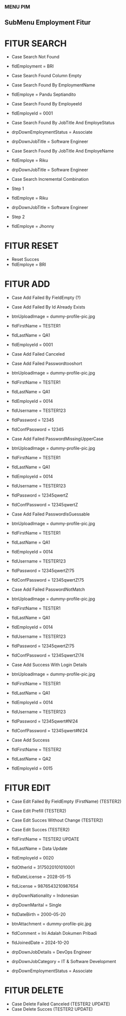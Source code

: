 ### MENU PIM ###

## SubMenu Employment Fitur

# FITUR SEARCH

* Case Search Not Found 
* fldEmployment = BRI

* Case Search Found Column Empty

* Case Search Found By EmploymentName
* fldEmploye =  Pandu  Septiandito

* Case Search Found By EmployeeId
* fldEmployeId = 0001

* Case Search Found By JobTitle And EmployeStatus
* drpDownEmploymentStatus = Associate
* drpDownJobTitle = Software Engineer

* Case Search Found By JobTitle And EmployeName
* fldEmploye = Riku
* drpDownJobTitle = Software Engineer

* Case Search Incremental Combination
* Step 1
* fldEmploye = Riku
* drpDownJobTitle = Software Engineer
* Step 2
* fldEmploye = Jhonny

# FITUR RESET

* Reset Succes 
* fldEmploye = BRI

# FITUR ADD

* Case Add Failed By FieldEmpty (?)
* Case Add Failed By Id Already Exists
* btnUploadImage = dummy-profile-pic.jpg
* fldFirstName = TESTER1
* fldLastName = QA1
* fldEmployeId = 0001

* Case Add Failed Canceled
* Case Add Failed Passwordtooshort
* btnUploadImage = dummy-profile-pic.jpg
* fldFirstName = TESTER1
* fldLastName = QA1
* fldEmployeId = 0014
* fldUsername = TESTER123
* fldPassword = 12345
* fldConfPassword = 12345

* Case Add Failed PasswordMissingUpperCase
* btnUploadImage = dummy-profile-pic.jpg
* fldFirstName = TESTER1
* fldLastName = QA1
* fldEmployeId = 0014
* fldUsername = TESTER123
* fldPassword = 12345qwertZ
* fldConfPassword = 12345qwertZ

* Case Add Failed PasswordIsGuessable
* btnUploadImage = dummy-profile-pic.jpg
* fldFirstName = TESTER1
* fldLastName = QA1
* fldEmployeId = 0014
* fldUsername = TESTER123
* fldPassword = 12345qwertZ!75
* fldConfPassword = 12345qwertZ!75

* Case Add Failed PasswordNotMatch
* btnUploadImage = dummy-profile-pic.jpg
* fldFirstName = TESTER1
* fldLastName = QA1
* fldEmployeId = 0014
* fldUsername = TESTER123
* fldPassword = 12345qwertZ!75
* fldConfPassword = 12345qwertZ!74

* Case Add Success With Login Details
* btnUploadImage = dummy-profile-pic.jpg
* fldFirstName = TESTER1
* fldLastName = QA1
* fldEmployeId = 0014
* fldUsername = TESTER123
* fldPassword = 12345qwert#N!24
* fldConfPassword = 12345qwert#N!24

* Case Add Success
* fldFirstName = TESTER2
* fldLastName = QA2
* fldEmployeId = 0015

# FITUR EDIT

* Case Edit Failed By FieldEmpty (FirstName) (TESTER2)
* Case Edit Prefill (TESTER2)
* Case Edit Succes Without Change (TESTER2)

* Case Edit Succes (TESTER2)
* fldFirstName = TESTER2 UPDATE
* fldLastName = Data Update
* fldEmployeId = 0020
* fldOtherId = 3175020101010001
* fldDateLicense = 2028-05-15
* fldLicense = 9876543210987654
* drpDownNationality = Indonesian
* drpDownMarital = Single
* fldDateBirth = 2000-05-20
* btnAttachment = dummy-profile-pic.jpg
* fldComment = Ini Adalah Dokumen Pribadi
* fldJoinedDate = 2024-10-20
* drpDownJobDetails = DevOps Engineer
* drpDownJobCategory = IT & Software Development
* drpDownEmploymentStatus = Associate

# FITUR DELETE 

* Case Delete Failed Canceled (TESTER2 UPDATE)
* Case Delete Succes (TESTER2 UPDATE)